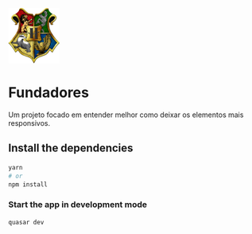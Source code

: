 ![Hogwarts](src/assets/hogwarts-icon.png)

# Fundadores

Um projeto focado em entender melhor como deixar os elementos mais responsivos.

## Install the dependencies

```bash
yarn
# or
npm install
```

### Start the app in development mode

```bash
quasar dev
```
